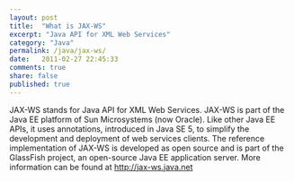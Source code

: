 ```yaml
---
layout: post
title:  "What is JAX-WS"
excerpt: "Java API for XML Web Services"
category: "Java"
permalink: /java/jax-ws/
date:   2011-02-27 22:45:33
comments: true
share: false
published: true
---
```


JAX-WS stands for Java API for XML Web Services.
JAX-WS is part of the Java EE platform of Sun Microsystems (now Oracle). Like other Java EE APIs, it uses annotations, introduced in Java SE 5, to simplify the development and deployment of web services clients.
The reference implementation of JAX-WS is developed as open source and is part of the GlassFish project, an open-source Java EE application server.
More information can be found at http://jax-ws.java.net
